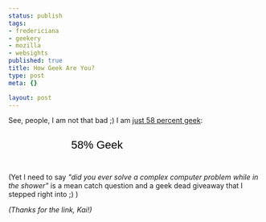 ```yaml
--- 
status: publish
tags: 
- fredericiana
- geekery
- mozilla
- websights
published: true
title: How Geek Are You?
type: post
meta: {}

layout: post
---
```

See, people, I am not that bad ;) I am <a href="http://www.justsayhi.com/bb/geek">just 58 percent geek</a>:
<a href="http://www.justsayhi.com/bb/geek" style="text-decoration: none; background: url('http://assets.justsayhi.com/badges/335/451/geek_badge1_green.rrja75tlvf.jpg') no-repeat; display: block; width: 268px; height: 82px;"><span style="display: block; padding-left: 125px; padding-top: 28px; color: #000; font-family: Arial; font-size: 22px;">58% Geek</span></a>

(Yet I need to say <em>"did you ever solve a complex computer problem while in the shower"</em> is a mean catch question and a geek dead giveaway that I stepped right into ;) )

<em>(Thanks for the link, Kai!)</em>
